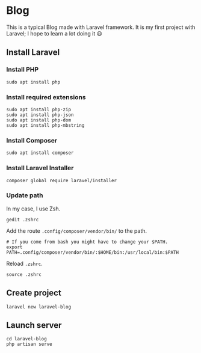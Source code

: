 # Blog

This is a typical Blog made with Laravel framework. It is my first project with Laravel; I hope to learn a lot doing it :smiley:

## Install Laravel

### Install PHP

```console
sudo apt install php
```

### Install required extensions

```console
sudo apt install php-zip
sudo apt install php-json
sudo apt install php-dom
sudo apt install php-mbstring
```

### Install Composer

```console
sudo apt install composer
```

### Install Laravel Installer

```console
composer global require laravel/installer
```

### Update path

In my case, I use Zsh.

```console
gedit .zshrc
```

Add the route `.config/composer/vendor/bin/` to the path.

```
# If you come from bash you might have to change your $PATH.
export PATH=.config/composer/vendor/bin/:$HOME/bin:/usr/local/bin:$PATH
```

Reload `.zshrc`.

```console
source .zshrc
```


## Create project

```console
laravel new laravel-blog
```

## Launch server

```console
cd laravel-blog
php artisan serve
```



